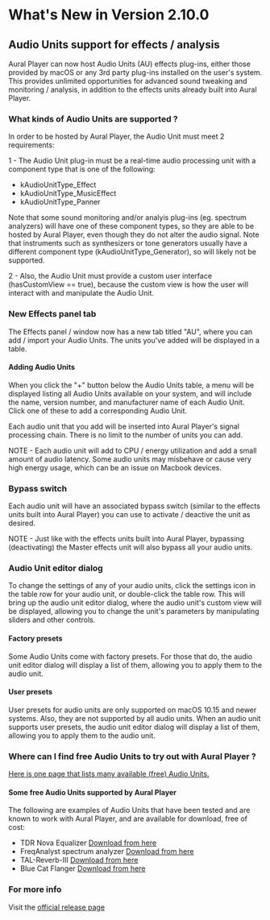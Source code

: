 #  What's New in Version 2.10.0

## Audio Units support for effects / analysis

Aural Player can now host Audio Units (AU) effects plug-ins, either those provided by macOS or any 3rd party plug-ins installed on the user's system. This provides unlimited opportunities for advanced sound tweaking and monitoring / analysis, in addition to the effects units already built into Aural Player.

### What kinds of Audio Units are supported ?

In order to be hosted by Aural Player, the Audio Unit must meet 2 requirements:

1 - The Audio Unit plug-in must be a real-time audio processing unit with a component type that is one of the following:

- kAudioUnitType_Effect
- kAudioUnitType_MusicEffect
- kAudioUnitType_Panner

Note that some sound monitoring and/or analyis plug-ins (eg. spectrum analyzers) will have one of these component types, so they are able to be hosted by Aural Player, even though they do not alter the audio signal. Note that instruments such as synthesizers or tone generators usually have a different component type (kAudioUnitType_Generator), so will likely not be supported.

2 - Also, the Audio Unit must provide a custom user interface (hasCustomView == true), because the custom view is how the user will interact with and manipulate the Audio Unit.

###  New Effects panel tab

The Effects panel / window now has a new tab titled "AU", where you can add / import your Audio Units. The units you've added will be displayed in a table.

#### Adding Audio Units

When you click the "+" button below the Audio Units table, a menu will be displayed listing all Audio Units available on your system, and will include the name, version number, and manufacturer name of each Audio Unit. Click one of these to add a corresponding Audio Unit.

Each audio unit that you add will be inserted into Aural Player's signal processing chain. There is no limit to the number of units you can add. 

NOTE - Each audio unit will add to CPU / energy utilization and add a small amount of audio latency.  Some audio units may misbehave or cause very high energy usage, which can be an issue on Macbook devices.

### Bypass switch

Each audio unit will have an associated bypass switch (similar to the effects units built into Aural Player) you can use to activate / deactive the unit as desired.

NOTE - Just like with the effects units built into Aural Player, bypassing (deactivating) the Master effects unit will also bypass all your audio units.

### Audio Unit editor dialog

To change the settings of any of your audio units, click the settings icon in the table row for your audio unit, or double-click the table row. This will bring up the audio unit editor dialog, where the audio unit's custom view will be displayed, allowing you to change the unit's parameters by manipulating sliders and other controls.

#### Factory presets

Some Audio Units come with factory presets. For those that do, the audio unit editor dialog will display a list of them, allowing you to apply them to the audio unit.

#### User presets

User presets for audio units are only supported on macOS 10.15 and newer systems. Also, they are not supported by all audio units. When an audio unit supports user presets, the audio unit editor dialog will display a list of them, allowing you to apply them to the audio unit.

### Where can I find free Audio Units to try out with Aural Player ?

[Here is one page that lists many available (free) Audio Units.](https://www.kvraudio.com/plugins/effects/macosx/audio-units/free/most-popular)

#### Some free Audio Units supported by Aural Player

The following are examples of Audio Units that have been tested and are known to work with Aural Player, and are available for download, free of cost:

- TDR Nova Equalizer [Download from here](https://www.kvraudio.com/product/tdr-nova-by-tokyo-dawn-labs)
- FreqAnalyst spectrum analyzer [Download from here](https://www.kvraudio.com/product/freqanalyst-by-blue-cat-audio)
- TAL-Reverb-III [Download from here](https://www.kvraudio.com/product/tal-reverb-iii-by-togu-audio-line)
- Blue Cat Flanger [Download from here](https://www.kvraudio.com/product/flanger-by-blue-cat-audio)

### **For more info**
Visit the [official release page](https://github.com/maculateConception/aural-player/releases/tag/2.10.0)

